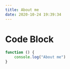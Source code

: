 ```yaml
---
title: About me
date: 2020-10-24 19:39:34
---
```


# Code Block
```js
function () {
    console.log("About me")
}
```